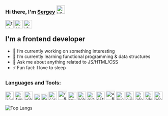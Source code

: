 ### Hi there, I'm <a href='https://kalinss.pw' alt='Kalinss homepage'>Sergey</a> <img width="26px" alt="Hi"  src="https://cdn-icons.flaticon.com/png/512/5129/premium/5129597.png?token=exp=1635269784~hmac=615599f174b978e7aeea86887259ff4f"/>

<a href='https://t.me/kalinss16'><img align='left' width="26px" src="https://cdn.worldvectorlogo.com/logos/telegram-1.svg" alt="telegram"></a>
<a href='mailto:kalinss16@gmail.com'><img align='left' width="26px" src="https://image.flaticon.com/icons/svg/732/732200.svg" alt="send me"></a>
<a href='https://vk.com/hidashko'><img align='left' width="26px" src="https://cdn.worldvectorlogo.com/logos/vk-1.svg" alt="vkotakte"></a>

</br>

## I'm a frontend developer

- 🔭 I’m currently working on something interesting
- 🌱 I’m currently learning functional programming & data structures
- 💬 Ask me about anything related to JS/HTML/CSS
- ⚡ Fun fact: I love to sleep

### Languages and Tools:
<code><img  width="26px" src="https://cdn.worldvectorlogo.com/logos/logo-javascript.svg" alt="javascript"></code>
<code><img  width="26px" src="https://cdn.worldvectorlogo.com/logos/typescript.svg" alt="typescript"></code>
<code><img  width="26px" src="https://cdn.worldvectorlogo.com/logos/webstorm-icon.svg" alt="webstorm"></code>
<code><img  width="19px" src="https://cdn.worldvectorlogo.com/logos/html-1.svg" alt="html"></code>
<code><img  width="19px" src="https://cdn.worldvectorlogo.com/logos/css-3.svg" alt="css"></code>
<code><img  width="26px" src="https://cdn.worldvectorlogo.com/logos/sass-1.svg" alt="sass"></code>
<code><img  width="28px" src="https://cdn.worldvectorlogo.com/logos/react-2.svg" alt="react"></code>
<code><img  width="25px" src="https://cdn.worldvectorlogo.com/logos/redux.svg" alt="redux"></code>
<code><img  width="26px" src="https://cdn.worldvectorlogo.com/logos/mobx.svg" alt="mobx"></code>
<code><img   width="26px" src="https://cdn.worldvectorlogo.com/logos/git-icon.svg" alt="git"></code>
<code><img  width="26px" src="https://cdn.worldvectorlogo.com/logos/github-icon.svg" alt="github"></code>
<code><img  width="28px" src="https://cdn.worldvectorlogo.com/logos/webpack-icon.svg" alt="webpack"></code>
<code><img  width="26px" src="https://cdn.worldvectorlogo.com/logos/pug.svg" alt="pug"></code>
<code><img  width="26px" src="https://cdn.worldvectorlogo.com/logos/gulp-1.svg" alt="gulp"></code>
<code><img  width="26px" src="https://cdn.worldvectorlogo.com/logos/adobe-photoshop-2.svg" alt="adobe photoshop"></code>
<code><img width="26px" src="https://cdn.worldvectorlogo.com/logos/adobe-illustrator-cc-2019.svg" alt="adobe illustrator"></code>
<code><img width="26px" src="https://cdn.worldvectorlogo.com/logos/figma-1.svg" alt="adobe illustrator"></code>

![Top Langs](https://github-readme-stats.vercel.app/api/top-langs/?username=kalinss&layout=compact)
